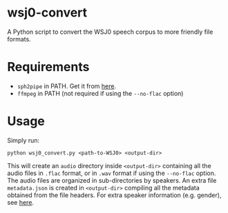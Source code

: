 # wsj0-convert
A Python script to convert the WSJ0 speech corpus to more friendly file formats.

# Requirements
- `sph2pipe` in PATH. Get it from [here](https://www.ldc.upenn.edu/language-resources/tools/sphere-conversion-tools).
- `ffmpeg` in PATH (not required if using the `--no-flac` option)

# Usage
Simply run:

```
python wsj0_convert.py <path-to-WSJ0> <output-dir>
```

This will create an `audio` directory inside `<output-dir>` containing all the audio files in `.flac` format,
or in `.wav` format if using the `--no-flac` option.
The audio files are organized in sub-directories by speakers.
An extra file `metadata.json` is created in `<output-dir>` compiling all the metadata obtained from the file headers.
For extra speaker information (e.g. gender), see [here](https://catalog.ldc.upenn.edu/docs/LDC93S6A/).
